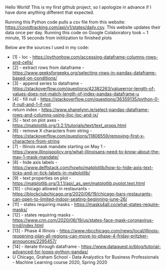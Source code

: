 Hello World! This is my first github project, so I apologize in advance if I have done anything different that expected.

Running this Python code pulls a csv file from this website: https://covidtracking.com/api/v1/states/daily.csv. This website updates their data once per day. Running this code on Google Colaboratory took ~ 1 minute, 15 seconds from initilization to finished plots

Below are the sources I used in my code:
- [1] - loc - https://pythonhow.com/accessing-dataframe-columns-rows-and-cells/
- [2] - extract rows from dataframe - https://www.geeksforgeeks.org/selecting-rows-in-pandas-dataframe-based-on-conditions/
- [3] - append series to dataframe - https://stackoverflow.com/questions/42382263/valueerror-length-of-values-does-not-match-length-of-index-pandas-dataframe-u
- [4] - fill null - https://stackoverflow.com/questions/36359135/python-0-if-null-and-1-if-not
- return index - https://www.shanelynn.ie/select-pandas-dataframe-rows-and-columns-using-iloc-loc-and-ix/
- [5] - text on plot axes - https://matplotlib.org/3.2.1/tutorials/text/text_props.html
- [6] - remove X characters from string - https://stackoverflow.com/questions/11806559/removing-first-x-characters-from-string
- [7] - Illinois mask mandate starting on May 1 - https://www.illinoispolicy.org/what-illinoisans-need-to-know-about-the-may-1-mask-mandate/
- [8] - hide axis labels - https://www.delftstack.com/howto/matplotlib/how-to-hide-axis-text-ticks-and-or-tick-labels-in-matplotlib/
- [9] - text properties on plot - https://matplotlib.org/3.1.1/api/_as_gen/matplotlib.pyplot.text.html
- [10] - chicago allowed in restaurants - https://blockclubchicago.org/2020/06/19/chicago-bars-restaurants-can-open-to-limited-indoor-seating-beginning-june-26/
- [11] - states requiring masks - https://masks4all.co/what-states-require-masks/
- [12] - states requiring masks - https://www.cnn.com/2020/06/19/us/states-face-mask-coronavirus-trnd/index.html
- [13] - Phase 4 Illinois - https://www.nbcchicago.com/news/local/illinois-reopening-plan-all-regions-can-move-to-phase-4-friday-pritzker-announces/2295457/
- [14] - iterate through dataframe - https://www.dataquest.io/blog/tutorial-advanced-for-loops-python-pandas/ 
- U Chicago, Graham School - Data Analystics for Business Professionals - Machine Learning course 2020, Spring 2020
